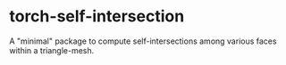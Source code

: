 # torch-self-intersection
A "minimal" package to compute self-intersections among various faces within a triangle-mesh.
